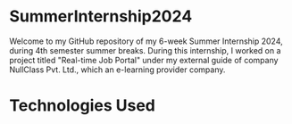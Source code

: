 # SummerInternship2024
Welcome to my GitHub repository of my 6-week Summer Internship 2024, during 4th semester summer breaks. During this internship, I worked on a project titled "Real-time Job Portal" under my external guide of company NullClass Pvt. Ltd., which an e-learning provider company.

# Technologies Used
